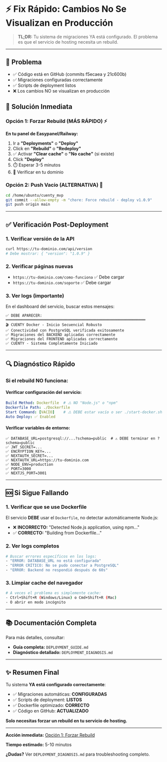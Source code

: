 # ⚡ Fix Rápido: Cambios No Se Visualizan en Producción

> **TL;DR:** Tu sistema de migraciones YA está configurado. El problema es que el servicio de hosting necesita un rebuild.

---

## 🎯 Problema

- ✅ Código está en GitHub (commits f5ecaea y 21c600b)
- ✅ Migraciones configuradas correctamente
- ✅ Scripts de deployment listos
- ❌ Los cambios NO se visualizan en producción

## 🔧 Solución Inmediata

### Opción 1: Forzar Rebuild (MÁS RÁPIDO) ⚡

**En tu panel de Easypanel/Railway:**

1. Ir a **"Deployments"** o **"Deploy"**
2. Click en **"Rebuild"** o **"Redeploy"**
3. ✅ Activar **"Clear cache"** o **"No cache"** (si existe)
4. Click **"Deploy"**
5. ⏱️ Esperar 3-5 minutos
6. 🎉 Verificar en tu dominio

### Opción 2: Push Vacío (ALTERNATIVA) 🔄

```bash
cd /home/ubuntu/cuenty_mvp
git commit --allow-empty -m "chore: Force rebuild - deploy v1.0.9"
git push origin main
```

---

## ✅ Verificación Post-Deployment

### 1. Verificar versión de la API

```bash
curl https://tu-dominio.com/api/version
# Debe mostrar: { "version": "1.0.9" }
```

### 2. Verificar páginas nuevas

- `https://tu-dominio.com/como-funciona` ✅ Debe cargar
- `https://tu-dominio.com/soporte` ✅ Debe cargar

### 3. Ver logs (importante)

En el dashboard del servicio, buscar estos mensajes:

```log
✅ DEBE APARECER:
═══════════════════════════════════════════════════════════════
🎬 CUENTY Docker - Inicio Secuencial Robusto
✅ Conectividad con PostgreSQL verificada exitosamente
✅ Migraciones del BACKEND aplicadas correctamente
✅ Migraciones del FRONTEND aplicadas correctamente
✅ CUENTY - Sistema Completamente Iniciado
```

---

## 🔍 Diagnóstico Rápido

### Si el rebuild NO funciona:

#### Verificar configuración del servicio:

```yaml
Build Method: Dockerfile  # ⚠️ NO "Node.js" o "npm"
Dockerfile Path: ./Dockerfile
Start Command: [VACÍO]    # ⚠️ DEBE estar vacío o ser ./start-docker.sh
Auto Deploy: ✅ Enabled
```

#### Verificar variables de entorno:

```env
✅ DATABASE_URL=postgresql://...?schema=public  # ⚠️ DEBE terminar en ?schema=public
✅ JWT_SECRET=...
✅ ENCRYPTION_KEY=...
✅ NEXTAUTH_SECRET=...
✅ NEXTAUTH_URL=https://tu-dominio.com
✅ NODE_ENV=production
✅ PORT=3000
✅ NEXTJS_PORT=3001
```

---

## 🆘 Si Sigue Fallando

### 1. Verificar que se use Dockerfile

El servicio **DEBE** usar el `Dockerfile`, no detectar automáticamente Node.js:

- ❌ **INCORRECTO:** "Detected Node.js application, using npm..."
- ✅ **CORRECTO:** "Building from Dockerfile..."

### 2. Ver logs completos

```bash
# Buscar errores específicos en los logs:
- "ERROR: DATABASE_URL no está configurada"
- "ERROR CRÍTICO: No se pudo conectar a PostgreSQL"
- "ERROR: Backend no respondió después de 60s"
```

### 3. Limpiar cache del navegador

```bash
# A veces el problema es simplemente cache:
- Ctrl+Shift+R (Windows/Linux) o Cmd+Shift+R (Mac)
- O abrir en modo incógnito
```

---

## 📚 Documentación Completa

Para más detalles, consultar:

- **Guía completa:** `DEPLOYMENT_GUIDE.md`
- **Diagnóstico detallado:** `DEPLOYMENT_DIAGNOSIS.md`

---

## ✨ Resumen Final

Tu sistema **YA está configurado correctamente**:

- ✅ Migraciones automáticas: **CONFIGURADAS**
- ✅ Scripts de deployment: **LISTOS**
- ✅ Dockerfile optimizado: **CORRECTO**
- ✅ Código en GitHub: **ACTUALIZADO**

**Solo necesitas forzar un rebuild en tu servicio de hosting.**

---

**Acción inmediata:** [Opción 1: Forzar Rebuild](#opción-1-forzar-rebuild-más-rápido-)

**Tiempo estimado:** 5-10 minutos

**¿Dudas?** Ver `DEPLOYMENT_DIAGNOSIS.md` para troubleshooting completo.
